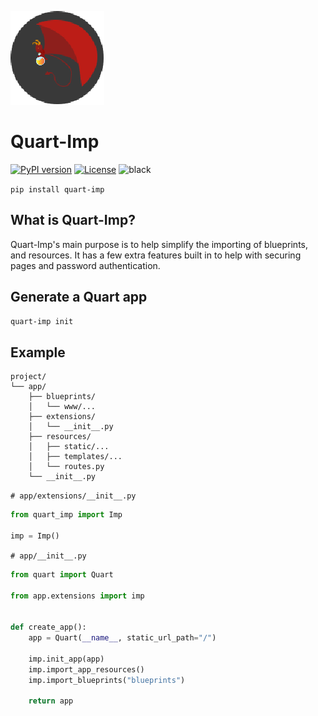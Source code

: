 ![](https://raw.githubusercontent.com/CheeseCake87/Quart-Imp/master/_assets/quart-Imp-Small.png)

# Quart-Imp

[![PyPI version](https://img.shields.io/pypi/v/quart-imp)](https://pypi.org/project/quart-imp/)
[![License](https://img.shields.io/badge/license-LGPL_v2-red.svg)](https://raw.githubusercontent.com/CheeseCake87/quart-imp/master/LICENSE)
![black](https://img.shields.io/badge/code%20style-black-000000.svg)

`pip install quart-imp`

## What is Quart-Imp?

Quart-Imp's main purpose is to help simplify the importing of blueprints, and resources.
It has a few extra features built in to help with securing pages and password authentication.

## Generate a Quart app

```bash
quart-imp init
```

## Example

```text
project/
└── app/
    ├── blueprints/
    │   └── www/...
    ├── extensions/
    │   └── __init__.py
    ├── resources/
    │   ├── static/...
    │   ├── templates/...
    │   └── routes.py
    └── __init__.py
```

`# app/extensions/__init__.py`

```python
from quart_imp import Imp

imp = Imp()
```

`# app/__init__.py`

```python
from quart import Quart

from app.extensions import imp


def create_app():
    app = Quart(__name__, static_url_path="/")

    imp.init_app(app)
    imp.import_app_resources()
    imp.import_blueprints("blueprints")

    return app
```
